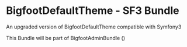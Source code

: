 # BigfootDefaultTheme - SF3 Bundle
An upgraded version of BigfootDefaultTheme compatible with Symfony3 

This Bundle will be part of BigfootAdminBundle ()
